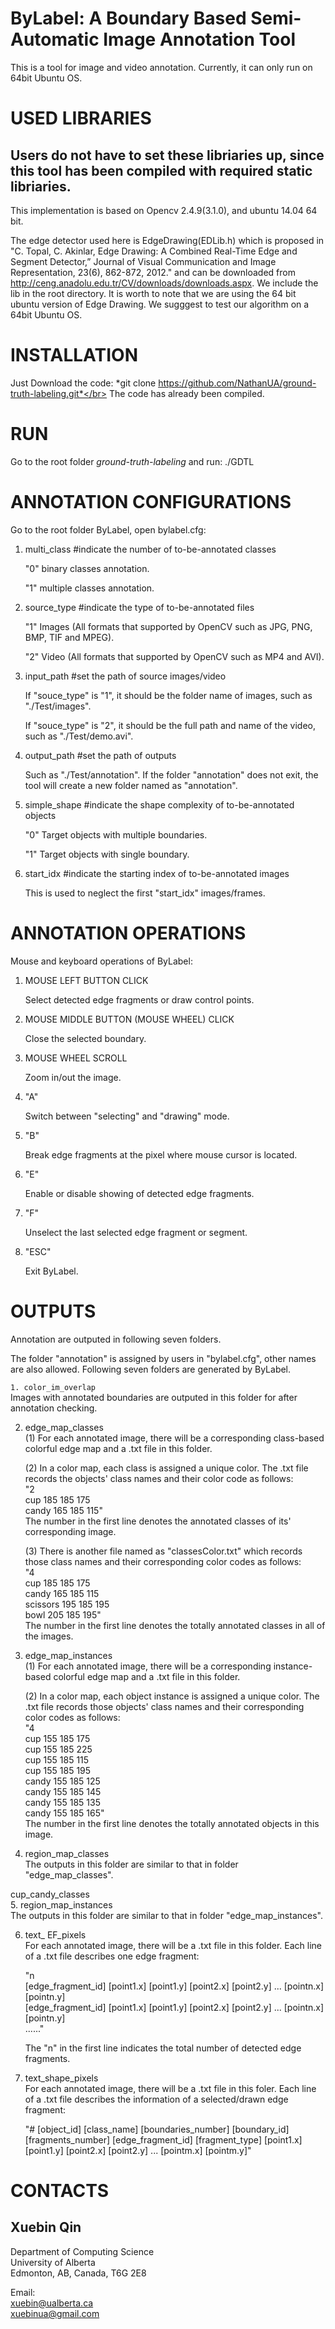# ByLabel: A Boundary Based Semi-Automatic Image Annotation Tool
This is a tool for image and video annotation. Currently, it can only run on 64bit Ubuntu OS.</br>

USED LIBRARIES
====
Users do not have to set these libriaries up, since this tool has been compiled with required static libriaries.
----
This implementation is based on Opencv 2.4.9(3.1.0), and ubuntu 14.04 64 bit.</br>

The edge detector used here is EdgeDrawing(EDLib.h) which is proposed in 
"C. Topal, C. Akinlar, Edge Drawing: A Combined Real-Time Edge and Segment Detector,” Journal of Visual Communication and Image Representation, 23(6), 862-872, 2012." 
and can be downloaded from http://ceng.anadolu.edu.tr/CV/downloads/downloads.aspx. We include the lib in the root directory. It is worth to note that we are using the 64 bit ubuntu version of Edge Drawing. We sugggest to test our algorithm on a 64bit Ubuntu OS.

INSTALLATION
====

Just Download the code: *git clone https://github.com/NathanUA/ground-truth-labeling.git*</br>
The code has already been compiled.

RUN
====

Go to the root folder *ground-truth-labeling* and run: ./GDTL

ANNOTATION CONFIGURATIONS
====

Go to the root folder ByLabel, open bylabel.cfg:<br>

1. multi_class     #indicate the number of to-be-annotated classes<br>

    "0"     binary classes annotation.<br>

    "1"     multiple classes annotation.<br>

2. source_type     #indicate the type of to-be-annotated files<br>

    "1"     Images (All formats that supported by OpenCV such as JPG, PNG, BMP, TIF and MPEG).<br>

    "2"     Video (All formats that supported by OpenCV such as MP4 and AVI).<br>

3. input_path     #set the path of source images/video<br>

     If "souce_type" is "1", it should be the folder name of images, such as "./Test/images".<br>

     If "souce_type" is "2", it should be the full path and name of the video, such as "./Test/demo.avi".<br>

4. output_path     #set the path of outputs<br>

     Such as "./Test/annotation". If the folder "annotation" does not exit, the tool will create a new folder named as "annotation".<br>

5. simple_shape     #indicate the shape complexity of to-be-annotated objects<br>

    "0"     Target objects with multiple boundaries.<br>

    "1"     Target objects with single boundary.<br>

6. start_idx     #indicate the starting index of to-be-annotated images<br>

     This is used to neglect the first "start_idx" images/frames.<br>

ANNOTATION OPERATIONS
====
Mouse and keyboard operations of ByLabel:<br>

1. MOUSE LEFT BUTTON CLICK<br>

    Select detected edge fragments or draw control points.<br>

2. MOUSE MIDDLE BUTTON (MOUSE WHEEL) CLICK<br>

    Close the selected boundary.<br>

3. MOUSE WHEEL SCROLL<br>

    Zoom in/out the image.<br>

4. "A"<br>

    Switch between "selecting" and "drawing" mode.<br>

5. "B"<br>

    Break edge fragments at the pixel where mouse cursor is located.<br>

6. "E"<br>

    Enable or disable showing of detected edge fragments.<br>

7. "F"<br>

    Unselect the last selected edge fragment or segment.<br>

8. "ESC"<br>

    Exit ByLabel.<br>

OUTPUTS
====
Annotation are outputed in following seven folders.<br>


The folder "annotation" is assigned by users in "bylabel.cfg", other names are also allowed. Following seven folders are generated by ByLabel.<br>

`1. color_im_overlap`<br>
    Images with annotated boundaries are outputed in this folder for after annotation checking.<br>

2. edge_map_classes<br>
    (1) For each annotated image, there will be a corresponding class-based colorful edge map and a .txt file in this folder.<br>

    (2) In a color map, each class is assigned a unique color. The .txt file records the objects' class names and their color code as follows:<br>
"2<br>
cup 185 185 175<br>
candy 165 185 115"<br>
The number in the first line denotes the annotated classes of its' corresponding image.<br>

    (3) There is another file named as "classesColor.txt" which records those class names and their corresponding color codes as follows:<br>
"4<br>
cup 185 185 175<br>
candy 165 185 115<br>
scissors 195 185 195<br>
bowl 205 185 195"<br>
The number in the first line denotes the totally annotated classes in all of the images.<br>

3. edge_map_instances<br>
    (1) For each annotated image, there will be a corresponding instance-based colorful edge map and a .txt file in this folder.<br>

    (2) In a color map, each object instance is assigned a unique color. The .txt file records those objects' class names and their corresponding color codes as follows:<br>
"4<br>
cup 155 185 175<br>
cup 155 185 225<br>
cup 155 185 115<br>
cup 155 185 195<br>
candy 155 185 125<br>
candy 155 185 145<br>
candy 155 185 135<br>
candy 155 185 165"<br>
The number in the first line denotes the totally annotated objects in this image.<br>

4. region_map_classes<br>
    The outputs in this folder are similar to that in folder "edge_map_classes".<br>

cup_candy_classes<br>
5. region_map_instances<br>
    The outputs in this folder are similar to that in folder "edge_map_instances".<br>

6. text_ EF_pixels<br>
     For each annotated image, there will be a .txt file in this folder. Each line of a .txt file describes one edge fragment:<br>

     "n<br>
      [edge_fragment_id] [point1.x] [point1.y] [point2.x] [point2.y] ... [pointn.x] [pointn.y]<br>
      [edge_fragment_id] [point1.x] [point1.y] [point2.x] [point2.y] ... [pointn.x] [pointn.y]<br>
      ......"<br>

     The "n" in the first line indicates the total number of detected edge fragments.<br>

7. text_shape_pixels<br>
    For each annotated image, there will be a .txt file in this foler. Each line of a .txt file describes the information of a selected/drawn edge fragment:<br>

    "# [object_id] [class_name] [boundaries_number] [boundary_id] [fragments_number] [edge_fragment_id] [fragment_type] [point1.x] [point1.y] [point2.x] [point2.y] ... [pointm.x] [pointm.y]"<br>

CONTACTS
====

Xuebin Qin
----
Department of Computing Science</br>
University of Alberta</br>
Edmonton, AB, Canada, T6G 2E8</br>

Email:</br>
xuebin@ualberta.ca</br>
xuebinua@gmail.com


